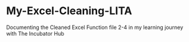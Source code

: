 # My-Excel-Cleaning-LITA
Documenting the Cleaned Excel Function file 2-4 in my learning journey with The Incubator Hub
